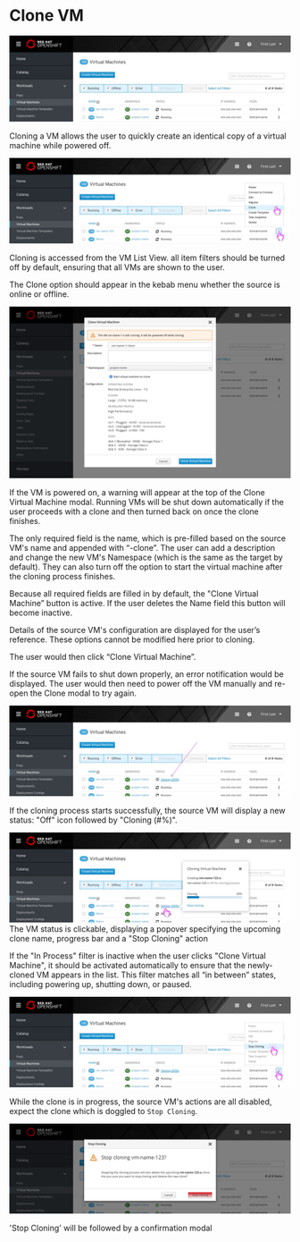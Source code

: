 # Clone VM

![Offline VM List View](img/3-0-vms.jpg)

Cloning a VM allows the user to quickly create an identical copy of a virtual machine while powered off.

![VM List View - VM item in kebab menu options](img/3-1-vm-list.jpg)

Cloning is accessed from the VM List View. all item filters should be turned off by default, ensuring that all VMs are shown to the user.

The Clone option should appear in the kebab menu whether the source is online or offline.

![VM modal with still running notice](img/3-2-modal.jpg)

If the VM is powered on, a warning will appear at the top of the Clone Virtual Machine modal. Running VMs will be shut down automatically if the user proceeds with a clone and then turned back on once the clone finishes.

The only required field is the name, which is pre-filled based on the source VM's name and appended with “-clone”. The user can add a description and change the new VM's Namespace (which is the same as the target by default). They can also turn off the option to start the virtual machine after the cloning process finishes.

Because all required fields are filled in by default, the "Clone Virtual Machine” button is active. If the user deletes the Name field this button will become inactive.

Details of the source VM's configuration are displayed for the user’s reference. These options cannot be modified here prior to cloning.

The user would then click “Clone Virtual Machine”.

If the source VM fails to shut down properly, an error notification would be displayed. The user would then need to power off the VM manually and re-open the Clone modal to try again.

![VM item under cloning](img/3-4-0-vm-list-cloning.jpg)

If the cloning process starts successfully, the source VM will display a new status: "Off" icon followed by "Cloning (#%)".

![Source VM popover](img/3-4-1-vm-list-cloning-source-popover.jpg)
The VM status is clickable, displaying a popover specifying the upcoming clone name, progress bar and a "Stop Cloning" action

If the "In Process" filter is inactive when the user clicks "Clone Virtual Machine", it should be activated automatically to ensure that the newly-cloned VM appears in the list. This filter matches all “in between” states, including powering up, shutting down, or paused.

![Source VM Options](img/3-4-2-vm-list-cloning-source-options.jpg)

While the clone is in progress, the source VM's actions are all disabled, expect the clone which is doggled to `Stop Cloning`.

![Stop Cloning confirmation modal](img/3-4-3-vm-list-cloning-source-stop.jpg)

'Stop Cloning' will be followed by a confirmation modal
